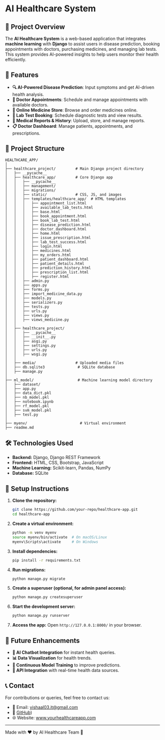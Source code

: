 # AI Healthcare System

## 📌 Project Overview
The **AI Healthcare System** is a web-based application that integrates **machine learning** with **Django** to assist users in disease prediction, booking appointments with doctors, purchasing medicines, and managing lab tests. This system provides AI-powered insights to help users monitor their health efficiently.

## 🚀 Features
- **🔍 AI-Powered Disease Prediction**: Input symptoms and get AI-driven health analysis.
- **📅 Doctor Appointments**: Schedule and manage appointments with available doctors.
- **🛒 Online Medicine Store**: Browse and order medicines online.
- **🧪 Lab Test Booking**: Schedule diagnostic tests and view results.
- **📄 Medical Reports & History**: Upload, store, and manage reports.
- **📋 Doctor Dashboard**: Manage patients, appointments, and prescriptions.

## 📂 Project Structure
```
HEALTHCARE_APP/
│
├── healthcare_project/         # Main Django project directory
│   ├── __pycache__
│   ├── healthcare_app/         # Core Django app
│   │   ├── __pycache__
│   │   ├── management/
│   │   ├── migrations/
│   │   ├── static/             # CSS, JS, and images
│   │   ├── templates/healthcare_app/  # HTML templates
│   │   │   ├── appointment_list.html
│   │   │   ├── available_lab_tests.html
│   │   │   ├── base.html
│   │   │   ├── book_appointment.html
│   │   │   ├── book_lab_test.html
│   │   │   ├── disease_prediction.html
│   │   │   ├── doctor_dashboard.html
│   │   │   ├── home.html
│   │   │   ├── issue_prescription.html
│   │   │   ├── lab_test_success.html
│   │   │   ├── login.html
│   │   │   ├── medicines.html
│   │   │   ├── my_orders.html
│   │   │   ├── patient_dashboard.html
│   │   │   ├── patient_details.html
│   │   │   ├── prediction_history.html
│   │   │   ├── prescription_list.html
│   │   │   ├── register.html
│   │   ├── admin.py
│   │   ├── apps.py
│   │   ├── forms.py
│   │   ├── import_medicine_data.py
│   │   ├── models.py
│   │   ├── serializers.py
│   │   ├── tests.py
│   │   ├── urls.py
│   │   ├── views.py
│   │   ├── views_medicine.py
│   │
│   ├── healthcare_project/
│   │   ├── __pycache__
│   │   ├── __init__.py
│   │   ├── asgi.py
│   │   ├── settings.py
│   │   ├── urls.py
│   │   ├── wsgi.py
│   │
│   ├── media/                  # Uploaded media files
│   ├── db.sqlite3               # SQLite database
│   ├── manage.py
│
├── ml_model/                    # Machine learning model directory
│   ├── dataset/
│   ├── app.py
│   ├── data_dict.pkl
│   ├── nb_model.pkl
│   ├── notebook.ipynb
│   ├── rf_model.pkl
│   ├── svm_model.pkl
│   ├── test.py
│
├── myenv/                        # Virtual environment
├── readme.md
```

## 🛠️ Technologies Used
- **Backend:** Django, Django REST Framework
- **Frontend:** HTML, CSS, Bootstrap, JavaScript
- **Machine Learning:** Scikit-learn, Pandas, NumPy
- **Database:** SQLite

## 🔧 Setup Instructions
1. **Clone the repository:**
   ```bash
   git clone https://github.com/your-repo/healthcare-app.git
   cd healthcare-app
   ```
2. **Create a virtual environment:**
   ```bash
   python -m venv myenv
   source myenv/bin/activate  # On macOS/Linux
   myenv\Scripts\activate     # On Windows
   ```
3. **Install dependencies:**
   ```bash
   pip install -r requirements.txt
   ```
4. **Run migrations:**
   ```bash
   python manage.py migrate
   ```
5. **Create a superuser (optional, for admin panel access):**
   ```bash
   python manage.py createsuperuser
   ```
6. **Start the development server:**
   ```bash
   python manage.py runserver
   ```
7. **Access the app:** Open `http://127.0.0.1:8000/` in your browser.

## 📌 Future Enhancements
- **🧠 AI Chatbot Integration** for instant health queries.
- **📊 Data Visualization** for health trends.
- **🔄 Continuous Model Training** to improve predictions.
- **📡 API Integration** with real-time health data sources.

## 📞 Contact
For contributions or queries, feel free to contact us:
- 📧 Email: vishaal03.it@gmail.com
- 🔗 [GitHub](https://github.com/VISHAL-038))
- 🌐 Website: www.yourhealthcareapp.com

---
Made with ❤️ by AI Healthcare Team 🚀

